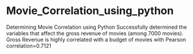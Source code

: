 # Movie_Correlation_using_python
Determining Movie Correlation using Python
Successfully determined the variables that affect the gross revenue of movies (among 7000 movies).
Gross Revenue is highly correlated with a budget of movies with Pearson correlation=0.7121
